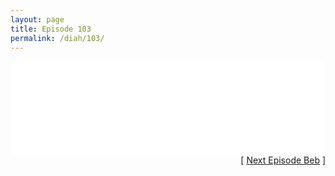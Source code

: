 ```yaml
---
layout: page
title: Episode 103
permalink: /diah/103/
---
```


<iframe allowfullscreen="true" frameborder="0" style="width:100%;" marginheight="0" marginwidth="0" mozallowfullscreen="true" scrolling="NO" src="//gdriveplayer.us/embed2.php?link=6rtih%252Bo%252BgeAe7wVPRuOangaW0J0DxEFlWsdxmXRKO1D84uReImArGNe134spVf0vDO%252FAO8XiBFgPbNOqlMvQrrSIFj1FuWYPhKSukUSRtf7Md%252BslHQuaoxCE9BEOjZUQdhyuv0U4mRHvntgdyOtLVTP%252BFERDLpNLFfZVbVqC0k9UOWte8dh3VwtppyJzxwIfMwC%252BW8XiVB6EP0%252F0zYNEuT&amp;no_adult=yes" webkitallowfullscreen="true"></iframe>

<div align="right">[ <a href="/diah/104/">Next Episode Beb</a> ]</div>

